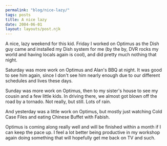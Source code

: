 ```yaml
---
permalink: "blog/nice-lazy/"
tags: posts
title: A nice lazy
date: 2004-06-01
layout: layouts/post.njk
---
```


A nice, lazy weekend for this kid. Friday I worked on Optimus as the Dish guy came and installed my Dish system for me (by the by, DVR rocks my world and having locals again is cool), and did pretty much nothing that night. 

Saturday was more work on Optimus and Alan's BBQ at night. It was good to see him again, since I don't see him nearly enough due to our different schedules and lives these days. 

Sunday was more work on Optimus, then to my sister's house to see my cousin and a few little kids. In driving there, we almost got blown off the road by a tornado. Not really, but still. Lots of rain.

And yesterday was a little work on Optimus, but mostly just watching Cold Case Files and eating Chinese Buffet with Fabish. 

Optimus is coming along really well and will be finished within a month if I can keep the pace up. I feel a lot better being productive in my workshop again doing something that will hopefully get me back on TV and such.